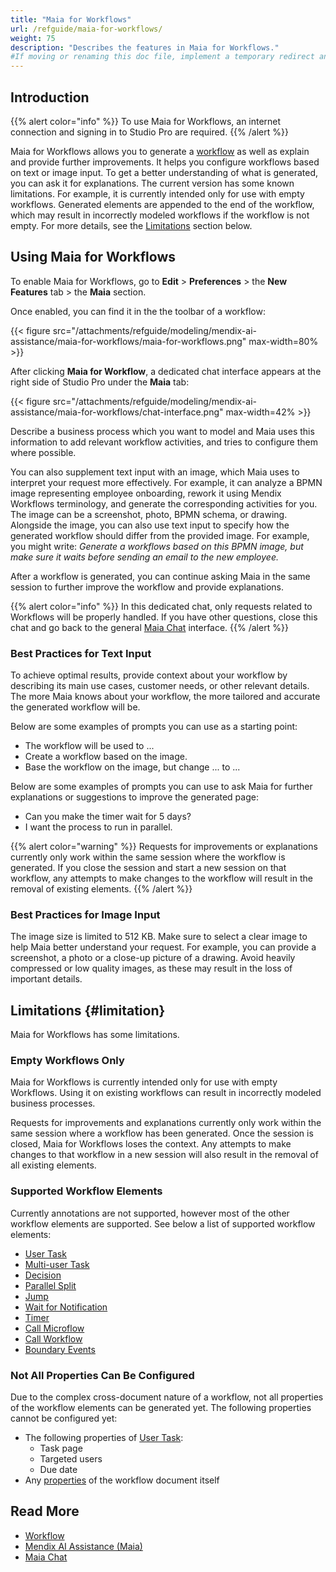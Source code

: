 ```yaml
---
title: "Maia for Workflows"
url: /refguide/maia-for-workflows/
weight: 75
description: "Describes the features in Maia for Workflows."
#If moving or renaming this doc file, implement a temporary redirect and let the respective team know they should update the URL in the product. See Mapping to Products for more details.
---
```


## Introduction

{{% alert color="info" %}}
To use Maia for Workflows, an internet connection and signing in to Studio Pro are required.
{{% /alert %}}

Maia for Workflows allows you to generate a [workflow](/refguide/workflows/) as well as explain and provide further improvements. It helps you configure workflows based on text or image input. To get a better understanding of what is generated, you can ask it for explanations. The current version has some known limitations. For example, it is currently intended only for use with empty workflows. Generated elements are appended to the end of the workflow, which may result in incorrectly modeled workflows if the workflow is not empty. For more details, see the [Limitations](#limitation) section below.

## Using Maia for Workflows

To enable Maia for Workflows, go to **Edit** > **Preferences** > the **New Features** tab > the **Maia** section.

Once enabled, you can find it in the the toolbar of a workflow:

{{< figure src="/attachments/refguide/modeling/mendix-ai-assistance/maia-for-workflows/maia-for-workflows.png" max-width=80% >}}

After clicking **Maia for Workflow**, a dedicated chat interface appears at the right side of Studio Pro under the **Maia** tab:

{{< figure src="/attachments/refguide/modeling/mendix-ai-assistance/maia-for-workflows/chat-interface.png" max-width=42% >}}

Describe a business process which you want to model and Maia uses this information to add relevant workflow activities, and tries to configure them where possible.

You can also supplement text input with an image, which Maia uses to interpret your request more effectively. For example, it can analyze a BPMN image representing employee onboarding, rework it using Mendix Workflows terminology, and generate the corresponding activities for you. The image can be a screenshot, photo, BPMN schema, or drawing. Alongside the image, you can also use text input to specify how the generated workflow should differ from the provided image. For example, you might write: *Generate a workflows based on this BPMN image, but make sure it waits before sending an email to the new employee.*

After a workflow is generated, you can continue asking Maia in the same session to further improve the workflow and provide explanations.

{{% alert color="info" %}}
In this dedicated chat, only requests related to Workflows will be properly handled. If you have other questions, close this chat and go back to the general [Maia Chat](/refguide/maia-chat/) interface.
{{% /alert %}}

### Best Practices for Text Input

To achieve optimal results, provide context about your workflow by describing its main use cases, customer needs, or other relevant details. The more Maia knows about your workflow, the more tailored and accurate the generated workflow will be.

Below are some examples of prompts you can use as a starting point:

* The workflow will be used to ...
* Create a workflow based on the image.
* Base the workflow on the image, but change ... to ...

Below are some examples of prompts you can use to ask Maia for further explanations or suggestions to improve the generated page:

* Can you make the timer wait for 5 days?
* I want the process to run in parallel.

{{% alert color="warning" %}}
Requests for improvements or explanations currently only work within the same session where the workflow is generated. If you close the session and start a new session on that workflow, any attempts to make changes to the workflow will result in the removal of existing elements.
{{% /alert %}}

### Best Practices for Image Input

The image size is limited to 512 KB. Make sure to select a clear image to help Maia better understand your request. For example, you can provide a screenshot, a photo or a close-up picture of a drawing. Avoid heavily compressed or low quality images, as these may result in the loss of important details.

## Limitations {#limitation}

Maia for Workflows has some limitations.

### Empty Workflows Only

Maia for Workflows is currently intended only for use with empty Workflows. Using it on existing workflows can result in incorrectly modeled business processes.

Requests for improvements and explanations currently only work within the same session where a workflow has been generated. Once the session is closed, Maia for Workflows loses the context. Any attempts to make changes to that workflow in a new session will also result in the removal of all existing elements.

### Supported Workflow Elements

Currently annotations are not supported, however most of the other workflow elements are supported. See below a list of supported workflow elements:

* [User Task](/refguide/user-task/)
* [Multi-user Task](/refguide/multi-user-task/)
* [Decision](/refguide/decision-in-workflows/)
* [Parallel Split](/refguide/parallel-split/)
* [Jump](/refguide/jump-activity/)
* [Wait for Notification](/refguide/wait-for-notification/)
* [Timer](/refguide/timer/)
* [Call Microflow](/refguide/call-microflow/)
* [Call Workflow](/refguide/call-workflow/)
* [Boundary Events](/refguide/workflow-boundary-events/)

### Not All Properties Can Be Configured

Due to the complex cross-document nature of a workflow, not all properties of the workflow elements can be generated yet. The following properties cannot be configured yet:

* The following properties of [User Task](/refguide/user-task/):
    * Task page
    * Targeted users
    * Due date
* Any [properties](/refguide/workflow-properties/) of the workflow document itself

## Read More

* [Workflow](/refguide/workflows/)
* [Mendix AI Assistance (Maia)](/refguide/mendix-ai-assistance/)
* [Maia Chat](/refguide/maia-chat/)
